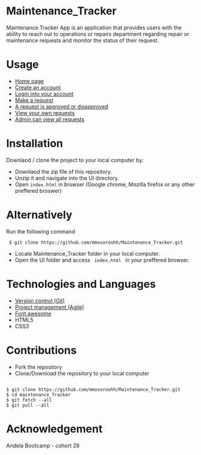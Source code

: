 # Maintenance_Tracker
Maintenance Tracker App is an application that provides users with the ability to reach out to operations or repairs department regarding repair or maintenance requests and monitor the status of their request.

# Usage
- [Home page](https://mmosoroohh.github.io/Maintenance_Tracker/UI/index.html)
- [Create an account](https://mmosoroohh.github.io/Maintenance_Tracker/UI/signup.html) 
- [Login into your account](https://mmosoroohh.github.io/Maintenance_Tracker/UI/signin.html)
- [Make a request](https://mmosoroohh.github.io/Maintenance_Tracker/UI/dashboard.html)
- [A request is approved or disapproved](https://mmosoroohh.github.io/Maintenance_Tracker/UI/view.html)
- [View your own requests](https://mmosoroohh.github.io/Maintenance_Tracker/UI/dashboard.html)
- [Admin can view all requests](https://mmosoroohh.github.io/Maintenance_Tracker/UI/view_all.html)

# Installation
Downlaod / clone the project to your local computer by:
- Downlaod the zip file of this repository.
- Unzip it and navigate into the UI directory.
- Open <code>index.html</code> in browser (Google chrome, Mozilla firefox or any other preffered broswer)

# Alternatively
Run the following command
<pre><code> $ git clone https://github.com/mmosoroohh/Maintenance_Tracker.git </code></pre>
- Locate Maintenance_Tracker folder in your local computer.
- Open the UI folder and access <code> index.html </code> in your preffered browser.

# Technologies and Languages
- [Version control (Git)](https://github.com)
- [Project management (Agile)](https://www.pivotaltracker.com)
- [Font awesome](https://fontawesome.com)
- HTML5
- CSS3

# Contributions
- Fork the repository
- Clone/Download the repository to your local computer
<pre><code>
$ git clone https://github.com/mmosoroohh/Maintenance_Tracker.git 
$ cd maintenance_Tracker
$ git fetch --all
$ git pull --all
</code></pre>

# Acknowledgement
Andela Bootcamp - cohort 28

